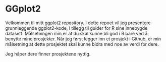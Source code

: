 # GGplot2

Velkommen til mitt ggplot2 repository. I dette repoet vil jeg presentere grunnleggende ggplot2-kode, i tillegg til guider for R sine innebygde datasett. Målsetningen min er at du skal kunne bli god i R bare ved å benytte mine prosjekter. Når jeg først legger inn et prosjekt i Github, er min målsetning at dette prosjektet skal kunne bidra med noe av verdi for dere.

Jeg håper dere finner prosjektene nyttig.
